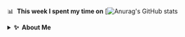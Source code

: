 

📊 &nbsp;**This week I spent my time on**
[![Anurag's GitHub stats](https://github-readme-stats-taupe-two.vercel.app/api/wakatime?username=tohidshabanloo&hide_title=true&hide_border=true&langs_count=5&bg_color=00000000&text_color=777)
<details>
  
  <summary><b>✨&nbsp;&nbsp;About&nbsp;Me</b></summary>
  <br/>



<br>

<div  align="center" >
  
```text
  
Hi there , I am Tohid Shabanloo 😌
  
```
  
<br>
  
</div>


<!-- <div  align="center" >
<img align="top" alt="avatar" src="https://s4.uupload.ir/files/whatsapp_image_2021-10-17_at_1.05.31_am_ndqa.jpeg" width="250" height="250" />
<br> -->
 
   
   
  
  ### Glad to see you here! &nbsp; ![](https://komarev.com/ghpvc/?username=tohidshabanloo&color=blueviolet&style=flat) ![visitors](https://visitor-badge.laobi.icu/badge?page_id=tohidshabanloo)
  
   <br>
  
   please Show some ❤️ by starring some of the repositories!
  
  
 Also drop a ⭐ if you like my profile!
  
  <br>
  
  
  
  ```text
  
  about Personal Stuffs
  
  ```
  
  <br>
  
 I’m currently open to work and learning react js
  
 I love connecting with different people so if you want to say hi, I'll be happy to meet you more! 😊
  
 How to reach me: tshabanloo@hotmail.com
  
  <br>
  


<div align="center">
  
  

  
  
   contact me
  
 
  
  <br>
  
<a href="https://www.instagram.com/tohidshabanloo/">
<img alt="instagram" src="https://img.shields.io/badge/Instagram-E4405F?style=for-the-badge&logo=instagram&logoColor=white"/>
</a> 
<a href="https://www.linkedin.com/in/tohidshabanloo/">
<img alt="linkedin" src="https://img.shields.io/badge/LinkedIn-0077B5?style=for-the-badge&logo=linkedin&logoColor=white" />
</a>   
  </div>
  
  <br>
   
  <div align="center">
    
  
    
  ```text
    
  GitHub Status 
    
   ```
    
<br>
    
<img src="https://github-readme-stats.vercel.app/api?username=tohidshabanloo&show_icons=true&theme=dark" />
<br>
<br>
  <img src="https://github-profile-summary-cards.vercel.app/api/cards/profile-details?username=tohidshabanloo&theme=github_dark" />
    


 </div>
    </div>
 

 
 <div align="center">
  
   <br>
  
  ```text
  
  My Skills
  
  ```
  
   
   <br>

 Programming Languages
 
<p>
 <img src='https://img.shields.io/badge/css3-%231572B6.svg?style=for-the-badge&logo=css3&logoColor=white'/>
  <img src="https://img.shields.io/badge/html5-%23E34F26.svg?style=for-the-badge&logo=html5&logoColor=white"/>
  <img src="https://img.shields.io/badge/javascript-%23323330.svg?style=for-the-badge&logo=javascript&logoColor=%23F7DF1E"/>
</p>
  
<br>

 Frameworks, Platforms and Libraries 
 
<p>
 <img src='(https://img.shields.io/badge/bootstrap-%23563D7C.svg?style=for-the-badge&logo=bootstrap&logoColor=white'/>
 <img src='https://img.shields.io/badge/react-%2320232a.svg?style=for-the-badge&logo=react&logoColor=%2361DAFB'/>
  <img src='https://img.shields.io/badge/React_Router-CA4245?style=for-the-badge&logo=react-router&logoColor=white'/>
 <img src='https://img.shields.io/badge/SASS-hotpink.svg?style=for-the-badge&logo=SASS&logoColor=white'/>
 <img src='https://img.shields.io/badge/styled--components-DB7093?style=for-the-badge&logo=styled-components&logoColor=white'/>
 </p> 
  
<br>
 
 Design 
 
 <p>
 <img src='https://img.shields.io/badge/adobeillustrator-%23FF9A00.svg?style=for-the-badge&logo=adobeillustrator&logoColor=white'/>
 <img src='https://img.shields.io/badge/Adobe%20XD-470137?style=for-the-badge&logo=Adobe%20XD&logoColor=#FF61F6'/>
</p>
  
<br>  
      
 IDEs/Editors
 
<p>
 <img src='https://img.shields.io/badge/Visual%20Studio%20Code-0078d7.svg?style=for-the-badge&logo=visual-studio-code&logoColor=white'/>
</p>
    
 <br> 
  
 Version Control 
 
<p>
 <img src='https://img.shields.io/badge/git-%23F05033.svg?style=for-the-badge&logo=git&logoColor=white'/>
 <img src='https://img.shields.io/badge/github-%23121011.svg?style=for-the-badge&logo=github&logoColor=white'/>
 <img src='https://img.shields.io/badge/gitlab-%23181717.svg?style=for-the-badge&logo=gitlab&logoColor=white'/>
 </p>
     
  </div>
  
 <br>
      
<div align="center">
  


</div>

<p align="center">
  <img src="https://capsule-render.vercel.app/api?type=waving&color=gradient&height=60&section=footer"/>
</p>


### Hi there 👋

#### I'm a Full-Stack Developer working in Tehran, Iran.

##### NOW

- ✨ Crafted last [backpacker](https://tohidsh.com) website;
- 🇵🇹 Planing the "Netherlands";
- 🍑 What about this?

##### BIO

- 🏢 I'm currently working at **Natasun Company**
- ⚙️ I use daily: `.js`, `.html`, `.css`,`.psd`, `.ai`
- 🌍 I'm mostly active within the **Discord Community**
<!-- - 💅 Designed: @pestphp, [NorthMeetsSouth.audio](https://www.northmeetssouth.audio), [ThenPing.me](https://thenping.me), [HappydDev.fm](https://www.happydev.fm), etc… -->
- 🌱 Learning all about **Open Source**
- 💬 Ping me about **design**, **branding**, **laravel**, **development**, **design thinking**
- 📫 Reach me: [instagram.com/tohidshabanloo](https://instagram.com/tohidshabanloo)
- ⚡️ Fun fact: I'm a huge fan of Muse

